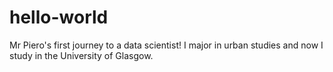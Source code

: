 # hello-world
Mr Piero's first journey to a data scientist!
I major in urban studies and now I study in the University of Glasgow.
